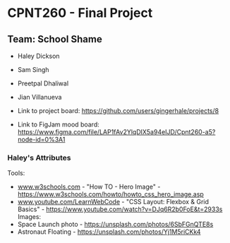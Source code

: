 # CPNT260 - Final Project
## Team: School Shame
- Haley Dickson
- Sam Singh
- Preetpal Dhaliwal
- Jian Villanueva

- Link to project board: https://github.com/users/gingerhale/projects/8
- Link to FigJam mood board: https://www.figma.com/file/LAP1fAv2YlqDIX5a94eIJD/Cpnt260-a5?node-id=0%3A1

### Haley's Attributes 
Tools:
- www.w3schools.com - "How TO - Hero Image" - https://www.w3schools.com/howto/howto_css_hero_image.asp 
- www.youtube.com/LearnWebCode - "CSS Layout: Flexbox & Grid Basics" - https://www.youtube.com/watch?v=DJq6R2b0FoE&t=2933s
Images:
- Space Launch photo - https://unsplash.com/photos/6SbFGnQTE8s
- Astronaut Floating - https://unsplash.com/photos/Yj1M5riCKk4 





